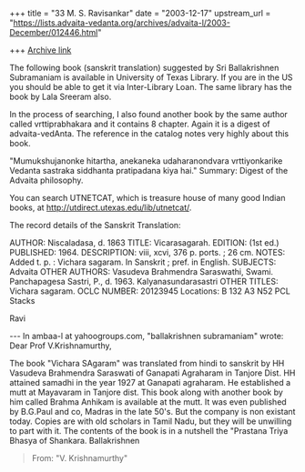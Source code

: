 +++
title = "33 M. S. Ravisankar"
date = "2003-12-17"
upstream_url = "https://lists.advaita-vedanta.org/archives/advaita-l/2003-December/012446.html"

+++
[Archive link](https://lists.advaita-vedanta.org/archives/advaita-l/2003-December/012446.html)

The following book (sanskrit translation) suggested by  Sri Ballakrishnen
Subramaniam  is available in University of Texas Library.  If you are in the
US you should be able to get it via Inter-Library Loan. The same library has
the book by Lala Sreeram also.

In the process of searching, I also found another book by the same author
called vrttiprabhakara and it contains 8 chapter. Again it is a digest of
advaita-vedAnta. The reference in the catalog notes very highly about this
book.

"Mumukshujanonke hitartha, anekaneka udaharanondvara vrttiyonkarike Vedanta
sastraka siddhanta pratipadana kiya hai." Summary: Digest of the Advaita
philosophy.


You can search UTNETCAT, which is treasure house of many good Indian books,
at
http://utdirect.utexas.edu/lib/utnetcat/.



The record details of the Sanskrit Translation:

AUTHOR:
Niscaladasa, d. 1863
TITLE:
Vicarasagarah.
EDITION:
(1st ed.)
PUBLISHED:
1964.
DESCRIPTION:
viii, xcvi, 376 p. ports. ; 26 cm.
NOTES:
Added t. p. : Vichara sagaram.
In Sanskrit ; pref. in English.
SUBJECTS:
Advaita
OTHER AUTHORS:
Vasudeva Brahmendra Saraswathi, Swami.
Panchapagesa Sastri, P., d. 1963.
Kalyanasundarasastri
OTHER TITLES:
Vichara sagaram.
OCLC NUMBER:
20123945
Locations:
B 132 A3 N52 PCL Stacks


Ravi

--- In ambaa-l at yahoogroups.com, "ballakrishnen subramaniam"
<ballakrishnen at h...> wrote:
Dear Prof V.Krishnamurthy,

The book "Vichara SAgaram" was translated from hindi to sanskrit  by
HH
Vasudeva Brahmendra Saraswati of Ganapati Agraharam in Tanjore Dist.
HH
attained samadhi in the year 1927 at Ganapati agraharam. He
established a
mutt at Mayavaram in Tanjore dist. This book along with another book
by him
called Brahma Anhikam is available at the mutt. It was even published
by
B.G.Paul and co, Madras in the late 50's. But the company is non
existant
today. Copies are with old scholars in Tamil Nadu, but they will be
unwilling to part with it. The contents of the book is in a nutshell
the
"Prastana Triya Bhasya of Shankara.
Ballakrishnen

>From: "V. Krishnamurthy" <profvk at y...>
>

